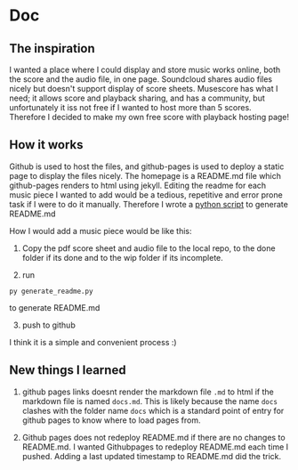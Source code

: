 # Doc

## The inspiration 
I wanted a place where I could display and store music works online, both the score and the audio file, in one page. Soundcloud shares audio files nicely but doesn't support display of score sheets. Musescore has what I need; it allows score and playback sharing, and has a community, but unfortunately it iss not free if I wanted to host more than 5 scores. Therefore I decided to make my own free score with playback hosting page!

## How it works
Github is used to host the files, and github-pages is used to deploy a static page to display the files nicely. The homepage is a README.md file which github-pages renders to html using jekyll. Editing the readme for each music piece I wanted to add would be a tedious, repetitive and error prone task if I were to do it manually. Therefore I wrote a [python script](generate_readme.py) to generate README.md

How I would add a music piece would be like this:

1) Copy the pdf score sheet and audio file to the local repo, to the done folder if its done and to the wip folder if its incomplete.

2) run 

```
py generate_readme.py
```
to generate README.md

3) push to github

I think it is a simple and convenient process :) 

## New things I learned

1) github pages links doesnt render the markdown file `.md` to html if the markdown file is named `docs.md`. This is likely because the name `docs` clashes with the folder name `docs` which is a standard point of entry for github pages to know where to load pages from.

2) Github pages does not redeploy README.md if there are no changes to README.md. I wanted Githubpages to redeploy README.md each time I pushed. Adding a last updated timestamp to README.md did the trick.
